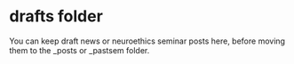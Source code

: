 # drafts folder

You can keep draft news or neuroethics seminar posts here, before moving them to the _posts or _pastsem folder.